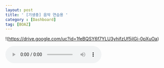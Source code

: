 ```yaml
---
layout: post
title: ' [기생충] 음악 연습용 '
category : [Dashboard]
tag: [BOAZ]
---
```


!(https://drive.google.com/uc?id=1feBQSY6f7YLU3yhifzUf5jIGi-0pXuOa)

<audio controls >
 <source src="https://docs.google.com/uc?export=open&id==1feBQSY6f7YLU3yhifzUf5jIGi-0pXuOa" type='audio/mp3' />
</audio>
